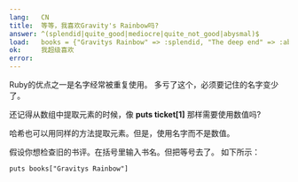 ```yaml
---
lang:   CN
title:  等等，我喜欢Gravity's Rainbow吗?
answer: ^(splendid|quite_good|mediocre|quite_not_good|abysmal)$
load:   books = {"Gravitys Rainbow" => :splendid, "The deep end" => :abysmal, "Living colors" => :mediocre}
ok:     我超级喜欢
error:  
---
```


Ruby的优点之一是名字经常被重复使用。
多亏了这个，必须要记住的名字变少了。

还记得从数组中提取元素的时候，像 __puts ticket[1]__ 那样需要使用数值吗?

哈希也可以用同样的方法提取元素。但是，使用名字而不是数值。

假设你想检查旧的书评。在括号里输入书名。但把等号去了。
如下所示：

    puts books["Gravitys Rainbow"]
